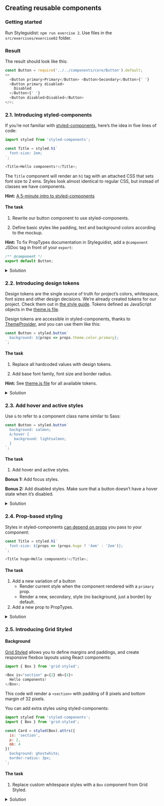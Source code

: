 ## Creating reusable components

### Getting started

Run Styleguidist: `npm run exercise 2`. Use files in the `src/exercises/exercise02` folder.

### Result

The result should look like this:

```js noeditor
const Button = require('../../components/core/Button').default;
<>
  <Button primary>Primary</Button> <Button>Secondary</Button>{' '}
  <Button primary disabled>
    Disabled
  </Button>{' '}
  <Button disabled>Disabled</Button>
</>;
```

### 2.1. Introducing styled-components

If you’re not familiar with [styled-components](https://www.styled-components.com/), here’s the idea in five lines of code:

```js static
import styled from 'styled-components';

const Title = styled.h1`
  font-size: 2em;
`;

<Title>Hello components!</Title>;
```

The `Title` component will render an `h1` tag with an attached CSS that sets font size to 2 ems. Styles look almost identical to regular CSS, but instead of classes we have components.

**Hint:** [A 5-minute intro to styled-components](https://medium.freecodecamp.org/a-5-minute-intro-to-styled-components-41f40eb7cd55)

#### The task

1.  Rewrite our button component to use styled-components.

2.  Define basic styles like padding, text and background colors according to the mockup.

**Hint:** To fix PropTypes documentation in Styleguidist, add a `@component` JSDoc tag in front of your `export`:

```js static
/** @component */
export default Button;
```

<details>
 <summary>Solution</summary>

```js static
import styled from 'styled-components';

const Button = styled.button`
  padding: 8px 16px;
  color: #fff;
  background-color: #8667a8;
  border: 0;
`;

/** @component */
export default Button;
```

</details>

### 2.2. Introducing design tokens

Design tokens are the single source of truth for project’s colors, whitespace, font sizes and other design decisions. We’re already created tokens for our project. Check them out in [the style guide](https://sapegin.github.io/component-driven-development/styleguide/#foundation). Tokens defined as JavaScript objects in the [theme.js file](https://github.com/sapegin/component-driven-development/blob/master/src/theme.js).

Design tokens are accessible in styled-components, thanks to [ThemeProvider](https://github.com/sapegin/component-driven-development/blob/master/src/Provider.js), and you can use them like this:

```js static
const Button = styled.button`
  background: ${props => props.theme.color.primary};
`;
```

#### The task

1.  Replace all hardcoded values with design tokens.

2.  Add base font family, font size and border radius.

**Hint:** See [theme.js file](https://github.com/sapegin/component-driven-development/blob/master/src/theme.js) for all available tokens.

<details>
 <summary>Solution</summary>

```js static
import styled from 'styled-components';

const Button = styled.button`
  padding: ${props => props.theme.space[2]}px ${props =>
      props.theme.space[3]}px;
  color: ${props => props.theme.color.bg};
  background: ${props => props.theme.color.primary};
  border-radius: ${props => props.theme.borderRadius.base};
  font-family: ${props => props.theme.fontFamily.base};
  font-size: ${props => props.theme.fontSize.base};
  border: 0;
`;

/** @component */
export default Button;
```

</details>

### 2.3. Add hover and active styles

Use `&` to refer to a component class name similar to Sass:

```js static
const Button = styled.button`
  background: salmon;
  &:hover {
    background: lightsalmon;
  }
`;
```

#### The task

1.  Add hover and active styles.

**Bonus 1:** Add focus styles.

**Bonus 2:** Add disabled styles. Make sure that a button doesn’t have a hover state when it’s disabled.

<details>
 <summary>Solution</summary>

```js static
import styled from 'styled-components';

const Button = styled.button`
  /* Other styles */

  &:hover:enabled,
  &:active {
    background: ${props => props.theme.color.hover};
    cursor: pointer;
  }

  &:focus {
    outline: 0;
    box-shadow: 0 0 0 2px ${props => props.theme.color.focus};
  }

  &:disabled {
    opacity: 0.6;
  }
`;

/** @component */
export default Button;
```

</details>

### 2.4. Prop-based styling

Styles in styled-components [can depend on props](https://www.styled-components.com/docs/basics#adapting-based-on-props) you pass to your component:

```js static
const Title = styled.h1`
  font-size: ${props => (props.huge ? '4em' : '2em')};
`;

<Title huge>Hello components!</Title>;
```

#### The task

1.  Add a new variation of a button
    - Render current style when the component rendered with a `primary` prop.
    - Render a new, secondary, style (no background, just a border) by default.
1.  Add a new prop to PropTypes.

<details>
 <summary>Solution</summary>

```js static
import styled from 'styled-components';

const Button = styled.button`
  /* Other styles */
  color: ${props =>
    props.primary ? props.theme.color.bg : props.theme.color.primary};
  background-color: ${props =>
    props.primary ? props.theme.color.primary : 'transparent'};
  border: 1px solid ${props => props.theme.color.primary};
`;

Button.propTypes = {
  /** Button label */
  children: PropTypes.node,
  /** Button for primary actions */
  primary: PropTypes.bool
};

/** @component */
export default Button;
```

</details>

### 2.5. Introducing Grid Styled

#### Background

[Grid Styled](http://jxnblk.com/grid-styled/) allows you to define margins and paddings, and create responsive flexbox layouts using React components:

```js static
import { Box } from 'grid-styled';

<Box is="section" p={2} mb={4}>
  Hello components!
</Box>;
```

This code will render a `<section>` with padding of 8 pixels and bottom margin of 32 pixels.

You can add extra styles using styled-components:

```js static
import styled from 'styled-components';
import { Box } from 'grid-styled';

const Card = styled(Box).attrs({
  is: 'section',
  p: 2,
  mb: 4
})`
  background: ghostwhite;
  border-radius: 3px;
`;
```

#### The task

1.  Replace custom whitespace styles with a `Box` component from Grid Styled.

<details>
 <summary>Solution</summary>

```js static
import styled from 'styled-components';
import { Box } from 'grid-styled';

const Button = styled(Box).attrs({
  is: 'button',
  px: 3,
  py: 2
})`
  /* All styles except padding */
`;

/** @component */
export default Button;
```

</details>
